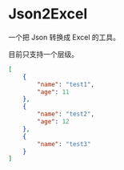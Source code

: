 # Json2Excel

一个把 Json 转换成 Excel 的工具。

目前只支持一个层级。

```JSON
[
    {
        "name": "test1",
        "age": 11
    },
    {
        "name": "test2",
        "age": 12
    },
    {
        "name": "test3"
    }
]
```

